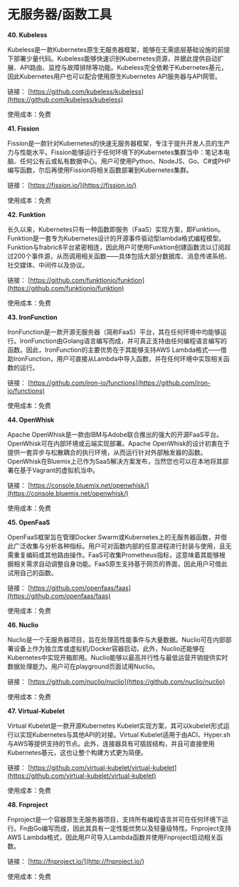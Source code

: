 # 无服务器/函数工具

**40. Kubeless**

Kubeless是一款Kubernetes原生无服务器框架，能够在无需底层基础设施的前提下部署少量代码。Kubeless能够快速识别Kubernetes资源，并据此提供自动扩展、API路由、监控与故障排除等功能。Kubeless完全依赖于Kubernetes基元，因此Kubernetes用户也可以配合使用原生Kubernetes API服务器与API网管。

链接： [https://github.com/kubeless/kubeless](https://github.com/kubeless/kubeless)

使用成本：免费

**41. Fission**

Fission是一款针对Kubernetes的快速无服务器框架，专注于提升开发人员的生产力与性能水平。Fission能够运行于任何环境下的Kubernetes集群当中：笔记本电脑、任何公有云或私有数据中心。用户可使用Python、NodeJS、Go、C\#或PHP编写函数，尔后再使用Fission将相关函数部署到Kubernetes集群。

链接： [https://fission.io/](https://fission.io/)

使用成本：免费

**42. Funktion**

长久以来，Kubernetes只有一种函数即服务（FaaS）实现方案，即Funktion。Funktion是一套专为Kubernetes设计的开源事件驱动型lambda格式编程模型。Funktion与frabric8平台紧密相连，因此用户可使用Funktion创建函数流以订阅超过200个事件源，从而调用相关函数——具体包括大部分数据库、消息传递系统、社交媒体、中间件以及协议。

链接： [https://github.com/funktionio/funktion](https://github.com/funktionio/funktion)

使用成本：免费

**43. IronFunction**

IronFunction是一款开源无服务器（简称FaaS）平台，其在任何环境中均能够运行。IronFunction由Golang语言编写而成，并可真正支持由任何编程语言编写的函数。因此，IronFunction的主要优势在于其能够支持AWS Lambda格式——借助IronFunction，用户可直接从Lambda中导入函数，并在任何环境中实现相关函数的运行。

链接： [https://github.com/iron-io/functions](https://github.com/iron-io/functions)

使用成本：免费

**44. OpenWhisk**

Apache OpenWhisk是一款由IBM与Adobe联合推出的强大的开源FaaS平台。OpenWhisk可在内部环境或云端实现部署。Apache OpenWhisk的设计初衷在于提供一套异步与松散耦合的执行环境，从而运行针对外部触发器的函数。OpenWhisk在Bluemix上已作为SaaS解决方案发布，当然您也可以在本地将其部署在基于Vagrant的虚拟机当中。

链接： [https://console.bluemix.net/openwhisk/](https://console.bluemix.net/openwhisk/)

使用成本：免费

**45. OpenFaaS**

OpenFaaS框架旨在管理Docker Swarm或Kubernetes上的无服务器函数，并借此广泛收集与分析各种指标。用户可对函数内部的任意进程进行封装与使用，且无需重复编码或其他路由操作。FaaS可收集Prometheus指标，这意味着其能够根据相关需求自动调整自身功能。FaaS原生支持基于网页的界面，因此用户可借此试用自己的函数。

链接： [https://github.com/openfaas/faas](https://github.com/openfaas/faas)

使用成本：免费

**46. Nuclio**

Nuclio是一个无服务器项目，旨在处理高性能事件与大量数据。Nuclio可在内部部署设备上作为独立库或虚拟机/Docker容器启动，此外，Nuclio还能够在Kubernetes中实现开箱即用。Nuclio能够以最高并行性与最低运营开销提供实时数据处理能力。用户可在playground页面试用Nuclio。

链接： [https://github.com/nuclio/nuclio](https://github.com/nuclio/nuclio)

使用成本：免费

**47. Virtual-Kubelet**

Virtual Kubelet是一款开源Kubernetes Kubelet实现方案，其可以kubelet形式运行以实现Kubernetes与其他API的对接。Virtual Kubelet适用于由ACI、Hyper.sh与AWS等提供支持的节点。此外，连接器具有可插拔结构，并且可直接使用Kubernetes基元，这也让整个构建方式更为简便。

链接： [https://github.com/virtual-kubelet/virtual-kubelet](https://github.com/virtual-kubelet/virtual-kubelet)

使用成本：免费

**48. Fnproject**

Fnproject是一个容器原生无服务器项目，支持所有编程语言并可在任何环境下运行。Fn由Go编写而成，因此其具有一定性能优势以及轻量级特性。Fnproject支持AWS Lambda格式，因此用户可导入Lambda函数并使用Fnproject启动相关函数。

链接： [http://fnproject.io/](http://fnproject.io/)

使用成本：免费

